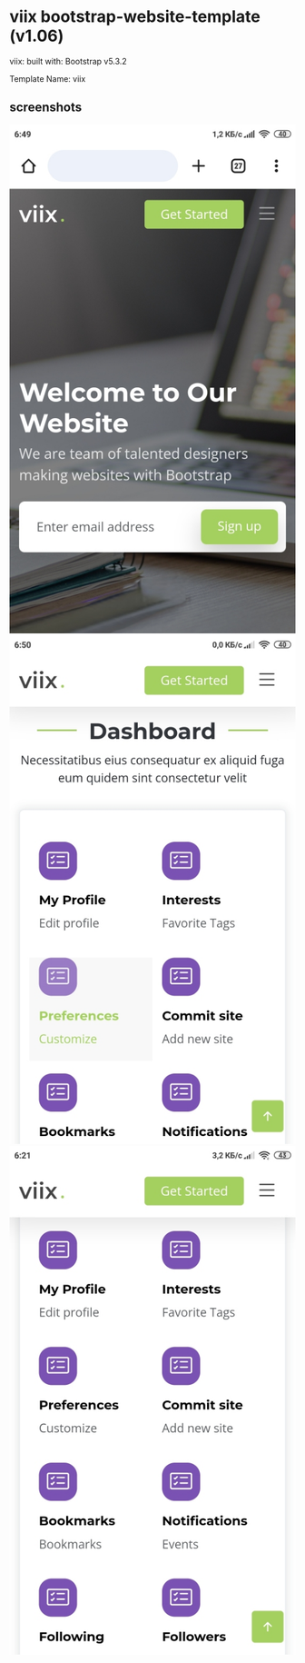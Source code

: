 # viix bootstrap-website-template (v1.06)

viix: built with: Bootstrap v5.3.2

Template Name: viix

## screenshots
 
<p align="center" width="10%" height="10%">
  <img src="/screenshots/screenshot-1.jpg"/>
  <img src="/screenshots/screenshot-2.jpg"/>
  <img src="/screenshots/screenshot-3.jpg"/>
</p>
